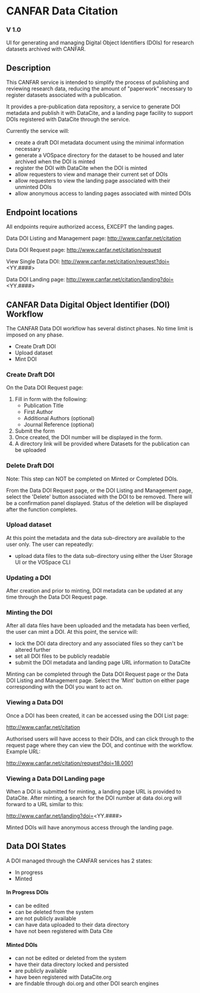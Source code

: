 # CANFAR Data Citation
### V 1.0
UI for generating and managing Digital Object Identifiers (DOIs) for research datasets archived with CANFAR. 

## Description
This CANFAR service is intended to simplify the process of publishing and reviewing research data, 
reducing the amount of "paperwork" necessary to register datasets associated with a publication. 

It provides a pre-publication data repository, a service to generate DOI metadata and publish it with DataCite, 
and a landing page facility to support DOIs registered with DataCite through the service.

Currently the service will:
- create a draft DOI metadata document using the minimal information necessary
- generate a VOSpace directory for the dataset to be housed and later archived when the DOI is minted
- register the DOI with DataCite when the DOI is minted
- allow requesters to view and manage their current set of DOIs
- allow requesters to view the landing page associated with their unminted DOIs
- allow anonymous access to landing pages associated with minted DOIs 


## Endpoint locations
All endpoints require authorized access, EXCEPT the landing pages.

Data DOI Listing and Management page:
http://www.canfar.net/citation

Data DOI Request page:
http://www.canfar.net/citation/request

View Single Data DOI:
http://www.canfar.net/citation/request?doi=<YY.####>

Data DOI Landing page:
http://www.canfar.net/citation/landing?doi=<YY.####>


## CANFAR Data Digital Object Identifier (DOI) Workflow
The CANFAR Data DOI workflow has several distinct phases. No time limit is imposed on any phase.
- Create Draft DOI
- Upload dataset
- Mint DOI

### Create Draft DOI
On the Data DOI Request page:

1. Fill in form with the following:
     - Publication Title
     - First Author
     - Additional Authors (optional)
     - Journal Reference (optional)
2. Submit the form
3. Once created, the DOI number will be displayed in the form. 
4. A directory link will be provided where Datasets for the publication can be uploaded

### Delete Draft DOI
Note: This step can NOT be completed on Minted or Completed DOIs.

From the Data DOI Request page, or the DOI Listing and Management page, select the 'Delete' button associated 
with the DOI to be removed. There will be a confirmation panel displayed. Status of the deletion will be
displayed after the function completes.

### Upload dataset
At this point the metadata and the data sub-directory are available to the user only. The user can repeatedly:
  - upload data files to the data sub-directory using either the User Storage UI or the VOSpace CLI
 
### Updating a DOI 
After creation and prior to minting, DOI metadata can be updated at any time through the Data DOI Request page.  

### Minting the DOI 
After all data files have been uploaded and the metadata has been verfied, the user can mint a DOI.
At this point, the service will:
- lock the DOI data directory and any associated files so they can't be altered further
- set all DOI files to be publicly readable
- submit the DOI metadata and landing page URL information to DataCite

Minting can be completed through the Data DOI Request page or the Data DOI Listing and Management page. Select the 'Mint' 
button on either page corresponding with the DOI you want to act on. 
 
### Viewing a Data DOI
Once a DOI has been created, it can be accessed using the DOI List page:

http://www.canfar.net/citation

Authorised users will have access to their DOIs, and can click through to the request page where they can view
the DOI, and continue with the workflow. Example URL:

http://www.canfar.net/citation/request?doi=18.0001

### Viewing a Data DOI Landing page
When a DOI is submitted for minting, a landing page URL is provided to DataCite. After minting, a search for the DOI 
number at data doi.org will forward to a URL similar to this:

http://www.canfar.net/landing?doi=<YY.####>

Minted DOIs will have anonymous access through the landing page.


## Data DOI States
A DOI managed through the CANFAR services has 2 states:
- In progress
- Minted

#### In Progress DOIs
- can be edited
- can be deleted from the system
- are not publicly available
- can have data uploaded to their data directory
- have not been registered with Data Cite

#### Minted DOIs
- can not be edited or deleted from the system
- have their data directory locked and persisted
- are publicly available
- have been registered with DataCite.org
- are findable through doi.org and other DOI search engines
